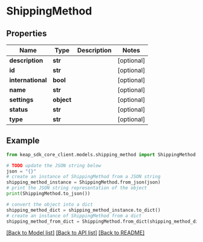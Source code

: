 # ShippingMethod


## Properties

Name | Type | Description | Notes
------------ | ------------- | ------------- | -------------
**description** | **str** |  | [optional] 
**id** | **str** |  | [optional] 
**international** | **bool** |  | [optional] 
**name** | **str** |  | [optional] 
**settings** | **object** |  | [optional] 
**status** | **str** |  | [optional] 
**type** | **str** |  | [optional] 

## Example

```python
from keap_sdk_core_client.models.shipping_method import ShippingMethod

# TODO update the JSON string below
json = "{}"
# create an instance of ShippingMethod from a JSON string
shipping_method_instance = ShippingMethod.from_json(json)
# print the JSON string representation of the object
print(ShippingMethod.to_json())

# convert the object into a dict
shipping_method_dict = shipping_method_instance.to_dict()
# create an instance of ShippingMethod from a dict
shipping_method_from_dict = ShippingMethod.from_dict(shipping_method_dict)
```
[[Back to Model list]](../README.md#documentation-for-models) [[Back to API list]](../README.md#documentation-for-api-endpoints) [[Back to README]](../README.md)


